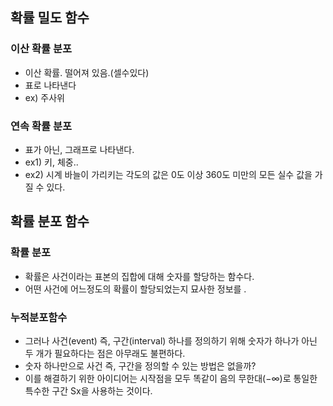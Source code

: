 
## 확률 밀도 함수

### 이산 확률 분포
- 이산 확률. 떨어져 있음.(셀수있다)
- 표로 나타낸다
- ex) 주사위


### 연속 확률 분포
- 표가 아닌, 그래프로 나타낸다.
- ex1) 키, 체중..
- ex2) 시계 바늘이 가리키는 각도의 값은 0도 이상 360도 미만의 모든 실수 값을 가질 수 있다.

## 확률 분포 함수

### 확률 분포
- 확률은 사건이라는 표본의 집합에 대해 숫자를 할당하는 함수다.
- 어떤 사건에 어느정도의 확률이 할당되었는지 묘사한 정보를 .
 


### 누적분포함수

- 그러나 사건(event) 즉, 구간(interval) 하나를 정의하기 위해 숫자가 하나가 아닌 두 개가 필요하다는 점은 아무래도 불편하다. 
- 숫자 하나만으로 사건 즉, 구간을 정의할 수 있는 방법은 없을까? 
- 이를 해결하기 위한 아이디어는 시작점을 모두 똑같이 음의 무한대(−∞)로 통일한 특수한 구간 Sx을 사용하는 것이다.

